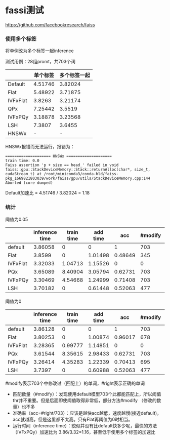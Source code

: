 # fassi测试

https://github.com/facebookresearch/faiss



### 使用多个标签

将单例改为多个标签一起inference

测试用例：28组promt，共703个词

|          | 单个标签 | 多个标签一起 |
| -------- | -------- | ------------ |
| Default  | 4.51746  | 3.82024      |
| Flat     | 5.48922  | 3.71875      |
| IVFxFlat | 3.8263   | 3.21174      |
| QPx      | 7.25442  | 3.5519       |
| IVFxPQy  | 3.18878  | 3.23568      |
| LSH      | 7.3807   | 3.6455       |
| HNSWx    | -        | -            |

HNSWx报错而无法运行，报错为：

```
==================== HNSWx ====================
train time: 0.0
Faiss assertion 'p + size == head_' failed in void faiss::gpu::StackDeviceMemory::Stack::returnAlloc(char*, size_t, cudaStream_t) at /root/miniconda3/conda-bld/faiss-pkg_1669821803039/work/faiss/gpu/utils/StackDeviceMemory.cpp:144
Aborted (core dumped)
```

Default加速比 = 4.51746 / 3.82024 = 1.18

### 统计

阈值为0.05

|          | inference time | train time | add time | acc     | #modify | #right |
| -------- | -------------- | ---------- | -------- | ------- | ------- | ------ |
| default  | 3.86058        | 0          | 0        | 1       | 703     | 703    |
| Flat     | 3.8599         | 0          | 1.01498  | 0.48649 | 345     | 342    |
| IVFxFlat | 3.32033        | 1.04713    | 1.15526  | 0       | 0       | 0      |
| PQx      | 3.65089        | 8.40904    | 3.05794  | 0.62731 | 703     | 441    |
| IVFxPQy  | 3.30469        | 4.54668    | 1.24999  | 0.71408 | 703     | 502    |
| LSH      | 3.70182        | 0          | 0.61448  | 0.52063 | 477     | 366    |

阈值为0

|          | inference time | train time | add time | acc     | #modify | #right |
| -------- | -------------- | ---------- | -------- | ------- | ------- | ------ |
| default  | 3.86128        | 0          | 0        | 1       | 703     | 703    |
| Flat     | 3.80253        | 0   | 1.00874  | 0.96017 | 678     | 675    |
| IVFxFlat | 3.28365        | 0.99777    | 1.14851  | 0       | 0       | 0      |
| PQx      | 3.61544        | 8.35615    | 2.98433  | 0.62731 | 703     | 441    |
| IVFxPQy  | 3.26414        | 4.35283    | 1.22339  | 0.70413 | 695     | 495    |
| LSH      | 3.7397         | 0          | 0.60988  | 0.52063 | 477     | 366    |


\#modify表示703个中修改过（匹配上）的单词，#right表示正确的单词

- 匹配数量（#modify）：发现使用default模型703个此都能匹配上，所以阈值thr并不重要。但是后面即使阈值取得非常低，部分方法#modify （修改的数量）也不多
- 准确率（acc=#right/703）：应该是越快acc越低，速度越慢(接近default)，acc就越高，但是这里都不太高。只有Flat再阈值为0时相当。
- 运行时间（inference time）：貌似并没有比default快多少呢，最快的方法（IVFxPQy）加速比为 3.86/3.32=1.16，甚至低于使用多个标签的加速比

